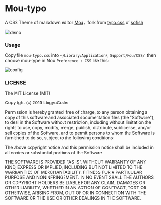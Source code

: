 # Mou-typo

A CSS Theme of markdown editor [Mou](25.io/mou/)，fork from [typo.css](https://github.com/sofish/typo.css) of [sofish](https://github.com/sofish)

![demo](http://7q5asf.com1.z0.glb.clouddn.com/QQ20151213-1@2x.png)

### Usage

Copy file `mou-typo.css` into `~/Library/Application\ Support/Mou/CSS/`, then choose mou-type in Mou `Preference > CSS` like this: 

![config](http://7q5asf.com1.z0.glb.clouddn.com/QQ20151213-2@2x.png)

### LICENSE

The MIT License (MIT)

Copyright (c) 2015 LingyuCoder

Permission is hereby granted, free of charge, to any person obtaining a copy
of this software and associated documentation files (the "Software"), to deal
in the Software without restriction, including without limitation the rights
to use, copy, modify, merge, publish, distribute, sublicense, and/or sell
copies of the Software, and to permit persons to whom the Software is
furnished to do so, subject to the following conditions:

The above copyright notice and this permission notice shall be included in all
copies or substantial portions of the Software.

THE SOFTWARE IS PROVIDED "AS IS", WITHOUT WARRANTY OF ANY KIND, EXPRESS OR
IMPLIED, INCLUDING BUT NOT LIMITED TO THE WARRANTIES OF MERCHANTABILITY,
FITNESS FOR A PARTICULAR PURPOSE AND NONINFRINGEMENT. IN NO EVENT SHALL THE
AUTHORS OR COPYRIGHT HOLDERS BE LIABLE FOR ANY CLAIM, DAMAGES OR OTHER
LIABILITY, WHETHER IN AN ACTION OF CONTRACT, TORT OR OTHERWISE, ARISING FROM,
OUT OF OR IN CONNECTION WITH THE SOFTWARE OR THE USE OR OTHER DEALINGS IN THE
SOFTWARE.

 
